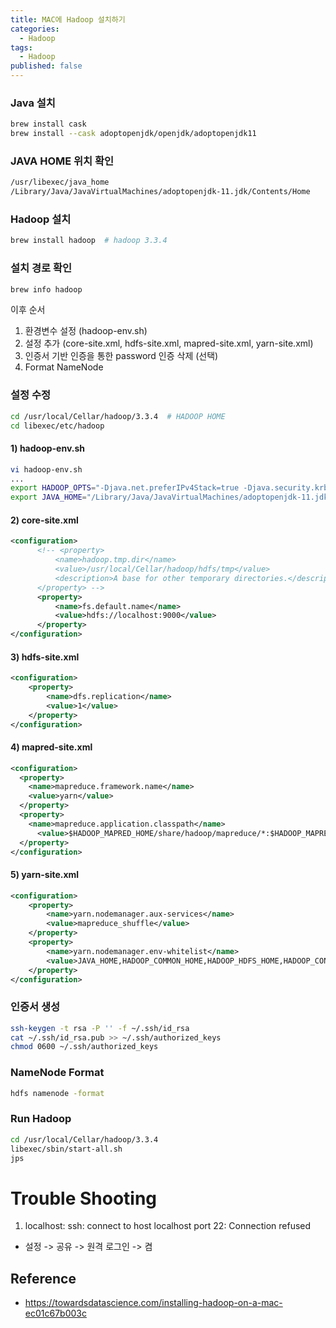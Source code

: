 ```yaml
---
title: MAC에 Hadoop 설치하기
categories:
  - Hadoop
tags:
  - Hadoop
published: false
---
```




### Java 설치
```bash
brew install cask
brew install --cask adoptopenjdk/openjdk/adoptopenjdk11
```

### JAVA HOME 위치 확인
```bash
/usr/libexec/java_home
/Library/Java/JavaVirtualMachines/adoptopenjdk-11.jdk/Contents/Home
```

<!--
vi ~/.bashrc
export JAVA_HOME=/Library/Java/JavaVirtualMachines/adoptopenjdk-11.jdk/Contents/Home
-->

### Hadoop 설치
```bash
brew install hadoop  # hadoop 3.3.4
```

### 설치 경로 확인
```bash
brew info hadoop
```

<!--
### 설정
vi ~/.bashrc
—
export HADOOP_HOME=/usr/local/Cellar/hadoop/3.3.4
export HADOOP_COMMON_HOME=$HADOOP_HOME
export PATH=$PATH:$HADOOP_HOME/bin
-->


이후 순서
1. 환경변수 설정 (hadoop-env.sh)
2. 설정 추가 (core-site.xml, hdfs-site.xml, mapred-site.xml, yarn-site.xml)
3. 인증서 기반 인증을 통한 password 인증 삭제 (선택)
4. Format NameNode


### 설정 수정
```bash
cd /usr/local/Cellar/hadoop/3.3.4  # HADOOP HOME
cd libexec/etc/hadoop
```

#### 1) hadoop-env.sh
```bash
vi hadoop-env.sh
...
export HADOOP_OPTS="-Djava.net.preferIPv4Stack=true -Djava.security.krb5.realm= -Djava.security.krb5.kdc="
export JAVA_HOME="/Library/Java/JavaVirtualMachines/adoptopenjdk-11.jdk/Contents/Home"
```

#### 2) core-site.xml
```xml
<configuration>
      <!-- <property>
          <name>hadoop.tmp.dir</name>
          <value>/usr/local/Cellar/hadoop/hdfs/tmp</value>
          <description>A base for other temporary directories.</description>
      </property> -->
      <property>
          <name>fs.default.name</name>
          <value>hdfs://localhost:9000</value>
      </property>
</configuration>
```

#### 3) hdfs-site.xml
```xml
<configuration>
    <property>
        <name>dfs.replication</name>
        <value>1</value>
    </property>
</configuration>
```

#### 4) mapred-site.xml
```xml
<configuration>
  <property>
    <name>mapreduce.framework.name</name>
    <value>yarn</value>
  </property>
  <property>
    <name>mapreduce.application.classpath</name>   
	  <value>$HADOOP_MAPRED_HOME/share/hadoop/mapreduce/*:$HADOOP_MAPRED_HOME/share/hadoop/mapreduce/lib/*</value>
  </property>
</configuration>
```

#### 5) yarn-site.xml
```xml
<configuration>
	<property>
		<name>yarn.nodemanager.aux-services</name>
		<value>mapreduce_shuffle</value>
	</property>
	<property>
		<name>yarn.nodemanager.env-whitelist</name>
		<value>JAVA_HOME,HADOOP_COMMON_HOME,HADOOP_HDFS_HOME,HADOOP_CONF_DIR,CLASSPATH_PREPEND_DISTCACHE,HADOOP_YARN_HOME,HADOOP_MAPRED_HOME</value>
	</property>
</configuration>
```

### 인증서 생성
```bash
ssh-keygen -t rsa -P '' -f ~/.ssh/id_rsa
cat ~/.ssh/id_rsa.pub >> ~/.ssh/authorized_keys
chmod 0600 ~/.ssh/authorized_keys
```

### NameNode Format
```bash
hdfs namenode -format
```

### Run Hadoop
```bash
cd /usr/local/Cellar/hadoop/3.3.4
libexec/sbin/start-all.sh
jps
```


# Trouble Shooting
1. localhost: ssh: connect to host localhost port 22: Connection refused
  - 설정 -> 공유 -> 원격 로그인 -> 켬


## Reference
  - <https://towardsdatascience.com/installing-hadoop-on-a-mac-ec01c67b003c>
